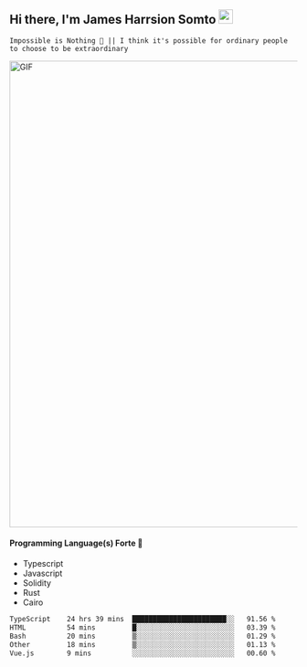 ## Hi there, I'm James Harrsion Somto <img src="https://media.giphy.com/media/hvRJCLFzcasrR4ia7z/giphy.gif" width="25px">

`Impossible is Nothing 🚀 || I think it's possible for ordinary people to choose to be extraordinary`

 
<img align="center" alt="GIF" src="https://github.com/Gapur/Gapur/blob/master/coding.gif?raw=true" width="818px" height="818px" />


#### Programming Language(s) Forte 🚀
- Typescript
- Javascript
- Solidity
- Rust
- Cairo



<!--START_SECTION:waka-->

```txt
TypeScript    24 hrs 39 mins  ███████████████████████░░   91.56 %
HTML          54 mins         █░░░░░░░░░░░░░░░░░░░░░░░░   03.39 %
Bash          20 mins         ▒░░░░░░░░░░░░░░░░░░░░░░░░   01.29 %
Other         18 mins         ▒░░░░░░░░░░░░░░░░░░░░░░░░   01.13 %
Vue.js        9 mins          ░░░░░░░░░░░░░░░░░░░░░░░░░   00.60 %
```

<!--END_SECTION:waka-->
<br />
<br />
<br />







